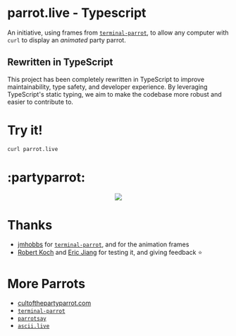 # parrot.live - Typescript

An initiative, using frames from [`terminal-parrot`](https://github.com/jmhobbs/terminal-parrot), to allow any computer with `curl` to display an _animated_ party parrot.

## Rewritten in TypeScript

This project has been completely rewritten in TypeScript to improve maintainability, type safety, and developer experience. By leveraging TypeScript's static typing, we aim to make the codebase more robust and easier to contribute to.

# Try it!

```bash
curl parrot.live
```

# :partyparrot:

<div align="center">
  <img src='https://d.pr/i/jKluc0.gif' />
</div>

# Thanks

- [jmhobbs](https://github.com/jmhobbs) for [`terminal-parrot`](https://github.com/jmhobbs/terminal-parrot), and for the animation frames
- [Robert Koch](https://github.com/kochie/) and [Eric Jiang](https://github.com/lorderikir) for testing it, and giving feedback ⭐

# More Parrots

- [cultofthepartyparrot.com](http://cultofthepartyparrot.com/)
- [`terminal-parrot`](https://github.com/jmhobbs/terminal-parrot)
- [`parrotsay`](https://github.com/matheuss/parrotsay)
- [`ascii.live`](https://github.com/hugomd/ascii.live)
